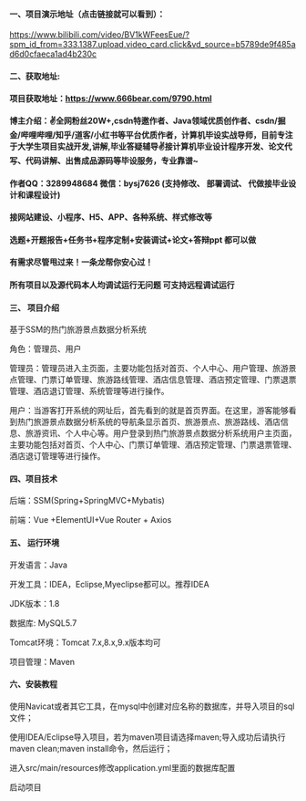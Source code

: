 


#### 一、项目演示地址（点击链接就可以看到）：
https://www.bilibili.com/video/BV1kWFeesEue/?spm_id_from=333.1387.upload.video_card.click&vd_source=b5789de9f485ad6d0cfaeca1ad4b230c

#### 二、获取地址:

#### 项目获取地址：https://www.666bear.com/9790.html

**博主介绍：✌全网粉丝20W+,csdn特邀作者、Java领域优质创作者、csdn/掘金/哔哩哔哩/知乎/道客/小红书等平台优质作者，计算机毕设实战导师，目前专注于大学生项目实战开发,讲解,毕业答疑辅导✌接计算机毕业设计程序开发、论文代写、代码讲解、出售成品源码等毕设服务，专业靠谱~**

#### 作者QQ：3289948684 微信：bysj7626 (支持修改、 部署调试、 代做接毕业设计和课程设计)

#### 接网站建设、小程序、H5、APP、各种系统、样式修改等

#### 选题+开题报告+任务书+程序定制+安装调试+论文+答辩ppt 都可以做

#### 有需求尽管甩过来！一条龙帮你安心过！

#### 所有项目以及源代码本人均调试运行无问题 可支持远程调试运行


#### 三、 项目介绍
基于SSM的热门旅游景点数据分析系统

角色：管理员、用户

管理员：管理员进入主页面，主要功能包括对首页、个人中心、用户管理、旅游景点管理、门票订单管理、旅游路线管理、酒店信息管理、酒店预定管理、门票退票管理、酒店退订管理、系统管理等进行操作。

用户：当游客打开系统的网址后，首先看到的就是首页界面。在这里，游客能够看到热门旅游景点数据分析系统的导航条显示首页、旅游景点、旅游路线、酒店信息、旅游资讯、个人中心等。用户登录到热门旅游景点数据分析系统用户主页面，主要功能包括对首页、个人中心、门票订单管理、酒店预定管理、门票退票管理、酒店退订管理等进行操作。

#### 四、项目技术

后端：SSM(Spring+SpringMVC+Mybatis)

前端：Vue +ElementUI+Vue Router + Axios

#### 五、 运行环境

开发语言：Java

开发工具：IDEA，Eclipse,Myeclipse都可以。推荐IDEA

JDK版本：1.8

数据库: MySQL5.7

Tomcat环境：Tomcat 7.x,8.x,9.x版本均可

项目管理：Maven



#### 六、安装教程

使用Navicat或者其它工具，在mysql中创建对应名称的数据库，并导入项目的sql文件；

使用IDEA/Eclipse导入项目，若为maven项目请选择maven;导入成功后请执行maven clean;maven install命令，然后运行；

进入src/main/resources修改application.yml里面的数据库配置

启动项目


